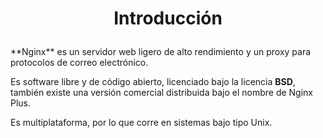  <h1><p align=center> Introducción </p></h1>
**Nginx** es un servidor web ligero de alto rendimiento y un proxy para protocolos de correo electrónico.

Es software libre y de código abierto, licenciado bajo la licencia **BSD**, también existe una versión comercial distribuida bajo el nombre de Nginx Plus.

Es multiplataforma, por lo que corre en sistemas bajo tipo Unix.
